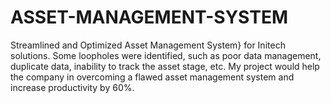 # ASSET-MANAGEMENT-SYSTEM
Streamlined and Optimized  Asset Management System} for Initech solutions. Some loopholes were identified, such as
poor data management, duplicate data, inability to track the asset stage, etc. My project would help the company in overcoming a flawed asset management system and increase productivity by 60%.
